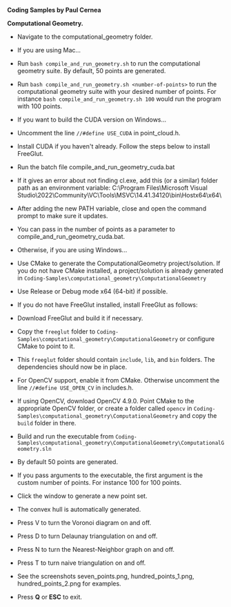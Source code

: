 **Coding Samples by Paul Cernea**

**Computational Geometry.**

* Navigate to the computational_geometry folder.
* If you are using Mac...

* Run `bash compile_and_run_geometry.sh` to run the computational geometry suite.  By default, 50 points are generated.
* Run `bash compile_and_run_geometry.sh <number-of-points>` to run the computational geometry suite with your desired number of points.  For instance `bash compile_and_run_geometry.sh 100` would run the program with 100 points.

* If you want to build the CUDA version on Windows...
* Uncomment the line `//#define USE_CUDA` in point_cloud.h.
* Install CUDA if you haven't already. Follow the steps below to install FreeGlut.
* Run the batch file compile_and_run_geometry_cuda.bat
* If it gives an error about not finding cl.exe, add this (or a similar) folder path as an environment variable: C:\Program Files\Microsoft Visual Studio\2022\Community\VC\Tools\MSVC\14.41.34120\bin\Hostx64\x64\
* After adding the new PATH variable, close and open the command prompt to make sure it updates.
* You can pass in the number of points as a parameter to compile_and_run_geometry_cuda.bat.

* Otherwise, if you are using Windows...
* Use CMake to generate the ComputationalGeometry project/solution. If you do not have CMake installed, a project/solution is already generated in `Coding-Samples\computational_geometry\ComputationalGeometry`
* Use Release or Debug mode x64 (64-bit) if possible.
* If you do not have FreeGlut installed, install FreeGlut as follows:
* Download FreeGlut and build it if necessary.
* Copy the `freeglut` folder to `Coding-Samples\computational_geometry\ComputationalGeometry` or configure CMake to point to it.
* This `freeglut` folder should contain `include`, `lib`, and `bin` folders. The dependencies should now be in place.
* For OpenCV support, enable it from CMake. Otherwise uncomment the line `//#define USE_OPEN_CV` in includes.h.
* If using OpenCV, download OpenCV 4.9.0. Point CMake to the appropriate OpenCV folder, or create a folder called `opencv` in `Coding-Samples\computational_geometry\ComputationalGeometry` and copy the `build` folder in there.
* Build and run the executable from `Coding-Samples\computational_geometry\ComputationalGeometry\ComputationalGeometry.sln`
* By default 50 points are generated.
* If you pass arguments to the executable, the first argument is the custom number of points. For instance 100 for 100 points.

* Click the window to generate a new point set.
* The convex hull is automatically generated.
* Press V to turn the Voronoi diagram on and off.
* Press D to turn Delaunay triangulation on and off.
* Press N to turn the Nearest-Neighbor graph on and off.
* Press T to turn naive triangulation on and off.
* See the screenshots seven_points.png, hundred_points_1.png, hundred_points_2.png for examples.
* Press **Q** or **ESC** to exit.
